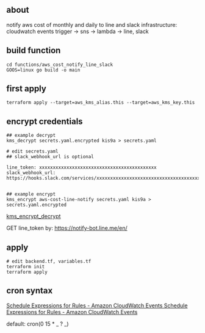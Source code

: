 ## about

notify aws cost of monthly and daily to line and slack
infrastructure: cloudwatch events trigger -> sns -> lambda -> line, slack

## build function

```
cd functions/aws_cost_notify_line_slack
GOOS=linux go build -o main
```

## first apply

```
terraform apply --target=aws_kms_alias.this --target=aws_kms_key.this
```

## encrypt credentials

```
## example decrypt
kms_decrypt secrets.yaml.encrypted kis9a > secrets.yaml

# edit secrets.yaml
## slack_webhook_url is optional

line_token: xxxxxxxxxxxxxxxxxxxxxxxxxxxxxxxxxxxxxxxxxxx
slack_webhook_url: https://hooks.slack.com/services/xxxxxxxxxxxxxxxxxxxxxxxxxxxxxxxxxxxxxxxxxxxxxxxx


## example encrypt
kms_encrypt aws-cost-line-notify secrets.yaml kis9a > secrets.yaml.encrypted
```

[kms_encrypt_decrypt](../../docs/kms_encrypt_decrypt.md)

GET line_token by: <https://notify-bot.line.me/en/>

## apply

```
# edit backend.tf, variables.tf
terraform init
terraform apply
```

## cron syntax

[Schedule Expressions for Rules - Amazon CloudWatch Events Schedule Expressions for Rules - Amazon CloudWatch Events](https://docs.aws.amazon.com/AmazonCloudWatch/latest/events/ScheduledEvents.html)

default: cron(0 15 \* _ ? _)
